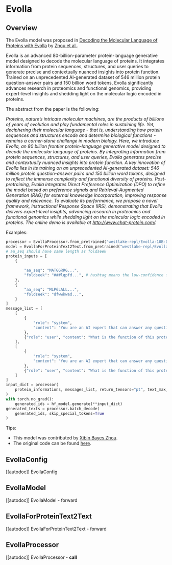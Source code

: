 <!--Copyright 2025 The HuggingFace Team. All rights reserved.

Licensed under the Apache License, Version 2.0 (the "License"); you may not use this file except in compliance with
the License. You may obtain a copy of the License at

http://www.apache.org/licenses/LICENSE-2.0

Unless required by applicable law or agreed to in writing, software distributed under the License is distributed on
an "AS IS" BASIS, WITHOUT WARRANTIES OR CONDITIONS OF ANY KIND, either express or implied. See the License for the
specific language governing permissions and limitations under the License.

⚠️ Note that this file is in Markdown but contain specific syntax for our doc-builder (similar to MDX) that may not be
rendered properly in your Markdown viewer.

-->

# Evolla

## Overview

The Evolla model was proposed in [Decoding the Molecular Language of Proteins with Evolla](https://doi.org/10.1101/2025.01.05.630192) by [Zhou et al.](https://doi.org/10.1101/2025.01.05.630192).

Evolla is an advanced 80-billion-parameter protein-language generative model designed to decode the molecular language of proteins. It integrates information from protein sequences, structures, and user queries to generate precise and contextually nuanced insights into protein function. Trained on an unprecedented AI-generated dataset of 546 million protein question-answer pairs and 150 billion word tokens, Evolla significantly advances research in proteomics and functional genomics, providing expert-level insights and shedding light on the molecular logic encoded in proteins.

The abstract from the paper is the following:

*Proteins, nature’s intricate molecular machines, are the products of billions of years of evolution and play fundamental roles in sustaining life. Yet, deciphering their molecular language - that is, understanding how protein sequences and structures encode and determine biological functions - remains a corner-stone challenge in modern biology. Here, we introduce Evolla, an 80 billion frontier protein-language generative model designed to decode the molecular language of proteins. By integrating information from protein sequences, structures, and user queries, Evolla generates precise and contextually nuanced insights into protein function. A key innovation of Evolla lies in its training on an unprecedented AI-generated dataset: 546 million protein question-answer pairs and 150 billion word tokens, designed to reflect the immense complexity and functional diversity of proteins. Post-pretraining, Evolla integrates Direct Preference Optimization (DPO) to refine the model based on preference signals and Retrieval-Augmented Generation (RAG) for external knowledge incorporation, improving response quality and relevance. To evaluate its performance, we propose a novel framework, Instructional Response Space (IRS), demonstrating that Evolla delivers expert-level insights, advancing research in proteomics and functional genomics while shedding light on the molecular logic encoded in proteins. The online demo is available at http://www.chat-protein.com/.*

Examples:

```python
processor = EvollaProcessor.from_pretrained("westlake-repl/Evolla-10B-DPO-hf")
model = EvollaForProteinText2Text.from_pretrained("westlake-repl/Evolla-10B-DPO-hf")
# aa_seq should have same length as foldseek
protein_inputs = [
    {
        
        "aa_seq": "MATGGRRG...",
        "foldseek": "###lqpfd...", # hashtag means the low-confidence foldseek tokens
    },
    {
        "aa_seq": "MLPGLALL...",
        "foldseek": "dfwwkwad...",
    }
]
message_list = [
    [
        {
            "role": "system",
            "content": "You are an AI expert that can answer any questions about protein.",
        },
        {"role": "user", "content": "What is the function of this protein?"},
    ],
    [
        {
            "role": "system",
            "content": "You are an AI expert that can answer any questions about protein.",
        },
        {"role": "user", "content": "What is the function of this protein?"},
    ]
]
input_dict = processor(
    protein_informations, messages_list, return_tensors="pt", text_max_length=512, protein_max_length=1024
)
with torch.no_grad():
    generated_ids = hf_model.generate(**input_dict)
generated_texts = processor.batch_decode(
    generated_ids, skip_special_tokens=True
)
```

Tips:

- This model was contributed by [Xibin Bayes Zhou](https://huggingface.co/XibinBayesZhou).
- The original code can be found [here](https://github.com/westlake-repl/Evolla).


## EvollaConfig

[[autodoc]] EvollaConfig

## EvollaModel

[[autodoc]] EvollaModel
    - forward

## EvollaForProteinText2Text

[[autodoc]] EvollaForProteinText2Text
    - forward

## EvollaProcessor

[[autodoc]] EvollaProcessor
    - __call__

